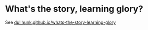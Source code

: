 # What's the story, learning glory?

See [dullhunk.github.io/whats-the-story-learning-glory](https://dullhunk.github.io/whats-the-story-learning-glory/)
